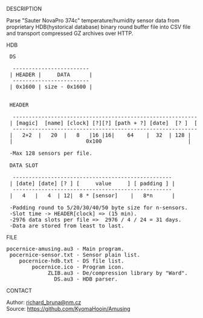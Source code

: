 
DESCRIPTION

Parse "Sauter NovaPro 374c" temperature/humidity sensor data from proprietary HDB(hystorical database) binary round buffer file into CSV file and transport compressed GZ archives over HTTP.

HDB

<pre>
 DS

  ------------------------
 | HEADER |     DATA      |
  ------------------------
 | 0x1600 | size - 0x1600 |


 HEADER

  -------------------------------------------------------------------
 | [magic]  [name] [clock] [?][?] [path + ?] [date]  [? ]  [sensor]  |
  -------------------------------------------------------------------
 |   2+2  |   20  |   8   |16 |16|    64    |  32  | 128 |  42 * 128 |
 |                       0x100                           |           |

 -Max 128 sensors per file.

 DATA SLOT

  --------------------------------------------------
 | [date] [date] [? ] [     value     ] [ padding ] |
  --------------------------------------------------
 |   4   |   4  | 12|  8 * [sensor]    |   8*n      |

 -Padding round to 5/20/30/40/50 byte size for n-sensors.
 -Slot time -> HEADER[clock] => (15 min).
 -2976 data slots per file =>  2976 / 4 / 24 = 31 days.
 -Data are stored from least to last.
</pre>

FILE

<pre>
pocernice-amusing.au3 - Main program.
 pocernice-sensor.txt - Sensor plain list.
    pocernice-hdb.txt - DS file list.
        pocernice.ico - Program icon.
             ZLIB.au3 - De/compression library by "Ward".
               DS.au3 - HDB parser.
</pre>

CONTACT

Author: richard_bruna@nm.cz<br>
Source: https://github.com/KyomaHooin/Amusing
